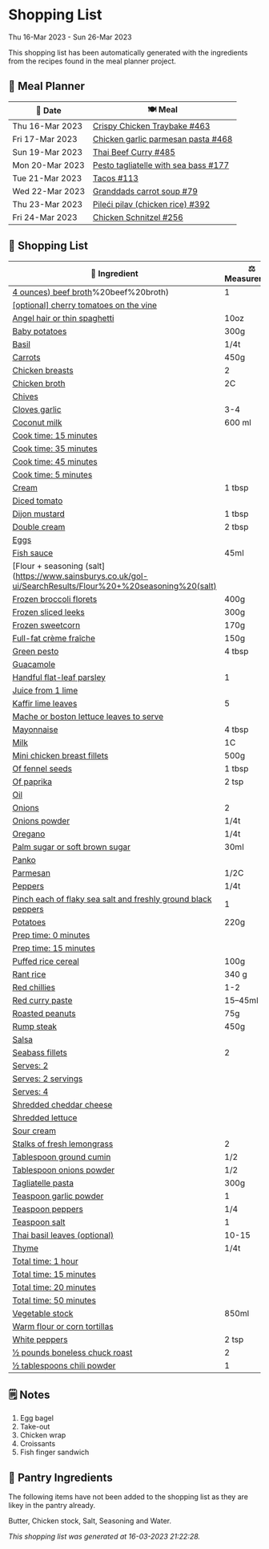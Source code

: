 # Shopping List

Thu 16-Mar 2023 - Sun 26-Mar 2023

This shopping list has been automatically generated with the ingredients from the recipes found in the meal planner project.

## 📅 Meal Planner

|📅 Date| 🍽️ Meal|
|----|----|
|Thu 16-Mar 2023|[Crispy Chicken Traybake #463](https://github.com/jcallaghan/The-Cookbook/issues/463)|
|Fri 17-Mar 2023|[Chicken garlic parmesan pasta #468](https://github.com/jcallaghan/The-Cookbook/issues/468)|
|Sun 19-Mar 2023|[Thai Beef Curry #485](https://github.com/jcallaghan/The-Cookbook/issues/485)|
|Mon 20-Mar 2023|[Pesto tagliatelle with sea bass #177](https://github.com/jcallaghan/The-Cookbook/issues/177)|
|Tue 21-Mar 2023|[Tacos #113](https://github.com/jcallaghan/The-Cookbook/issues/113)|
|Wed 22-Mar 2023|[Granddads carrot soup #79](https://github.com/jcallaghan/The-Cookbook/issues/79)|
|Thu 23-Mar 2023|[Pileći pilav (chicken rice) #392](https://github.com/jcallaghan/The-Cookbook/issues/392)|
|Fri 24-Mar 2023|[Chicken Schnitzel  #256](https://github.com/jcallaghan/The-Cookbook/issues/256)|

## 🛒 Shopping List

| 🍌 Ingredient| ⚖️ Measurement|
|----------|-----------|
|[4 ounces) beef broth](https://www.sainsburys.co.uk/gol-ui/SearchResults/4%20ounces)%20beef%20broth)|1|
|[[optional] cherry tomatoes on the vine](https://www.sainsburys.co.uk/gol-ui/SearchResults/[optional]%20cherry%20tomatoes%20on%20the%20vine)||
|[Angel hair or thin spaghetti](https://www.sainsburys.co.uk/gol-ui/SearchResults/Angel%20hair%20or%20thin%20spaghetti)|10oz|
|[Baby potatoes](https://www.sainsburys.co.uk/gol-ui/SearchResults/Baby%20potatoes)|300g|
|[Basil](https://www.sainsburys.co.uk/gol-ui/SearchResults/Basil)|1/4t|
|[Carrots](https://www.sainsburys.co.uk/gol-ui/SearchResults/Carrots)|450g|
|[Chicken breasts](https://www.sainsburys.co.uk/gol-ui/SearchResults/Chicken%20breasts)|2|
|[Chicken broth](https://www.sainsburys.co.uk/gol-ui/SearchResults/Chicken%20broth)|2C|
|[Chives](https://www.sainsburys.co.uk/gol-ui/SearchResults/Chives)||
|[Cloves garlic](https://www.sainsburys.co.uk/gol-ui/SearchResults/Cloves%20garlic)|3-4|
|[Coconut milk](https://www.sainsburys.co.uk/gol-ui/SearchResults/Coconut%20milk)|600 ml|
|[Cook time:  15 minutes](https://www.sainsburys.co.uk/gol-ui/SearchResults/Cook%20time:%20%2015%20minutes)||
|[Cook time: 35 minutes](https://www.sainsburys.co.uk/gol-ui/SearchResults/Cook%20time:%2035%20minutes)||
|[Cook time: 45 minutes](https://www.sainsburys.co.uk/gol-ui/SearchResults/Cook%20time:%2045%20minutes)||
|[Cook time: 5 minutes](https://www.sainsburys.co.uk/gol-ui/SearchResults/Cook%20time:%205%20minutes)||
|[Cream](https://www.sainsburys.co.uk/gol-ui/SearchResults/Cream)|1 tbsp|
|[Diced tomato](https://www.sainsburys.co.uk/gol-ui/SearchResults/Diced%20tomato)||
|[Dijon mustard](https://www.sainsburys.co.uk/gol-ui/SearchResults/Dijon%20mustard)|1 tbsp|
|[Double cream](https://www.sainsburys.co.uk/gol-ui/SearchResults/Double%20cream)|2 tbsp|
|[Eggs](https://www.sainsburys.co.uk/gol-ui/SearchResults/Eggs)||
|[Fish sauce](https://www.sainsburys.co.uk/gol-ui/SearchResults/Fish%20sauce)|45ml|
|[Flour + seasoning (salt](https://www.sainsburys.co.uk/gol-ui/SearchResults/Flour%20+%20seasoning%20(salt)||
|[Frozen broccoli florets](https://www.sainsburys.co.uk/gol-ui/SearchResults/Frozen%20broccoli%20florets)|400g|
|[Frozen sliced leeks](https://www.sainsburys.co.uk/gol-ui/SearchResults/Frozen%20sliced%20leeks)|300g|
|[Frozen sweetcorn](https://www.sainsburys.co.uk/gol-ui/SearchResults/Frozen%20sweetcorn)|170g|
|[Full-fat crème fraîche](https://www.sainsburys.co.uk/gol-ui/SearchResults/Full-fat%20crème%20fraîche)|150g|
|[Green pesto](https://www.sainsburys.co.uk/gol-ui/SearchResults/Green%20pesto)|4 tbsp|
|[Guacamole](https://www.sainsburys.co.uk/gol-ui/SearchResults/Guacamole)||
|[Handful flat-leaf parsley](https://www.sainsburys.co.uk/gol-ui/SearchResults/Handful%20flat-leaf%20parsley)|1|
|[Juice from 1 lime](https://www.sainsburys.co.uk/gol-ui/SearchResults/Juice%20from%201%20lime)||
|[Kaffir lime leaves](https://www.sainsburys.co.uk/gol-ui/SearchResults/Kaffir%20lime%20leaves)|5|
|[Mache or boston lettuce leaves to serve](https://www.sainsburys.co.uk/gol-ui/SearchResults/Mache%20or%20boston%20lettuce%20leaves%20to%20serve)||
|[Mayonnaise](https://www.sainsburys.co.uk/gol-ui/SearchResults/Mayonnaise)|4 tbsp|
|[Milk](https://www.sainsburys.co.uk/gol-ui/SearchResults/Milk)|1C|
|[Mini chicken breast fillets](https://www.sainsburys.co.uk/gol-ui/SearchResults/Mini%20chicken%20breast%20fillets)|500g|
|[Of fennel seeds](https://www.sainsburys.co.uk/gol-ui/SearchResults/Of%20fennel%20seeds)|1 tbsp|
|[Of paprika](https://www.sainsburys.co.uk/gol-ui/SearchResults/Of%20paprika)|2 tsp|
|[Oil](https://www.sainsburys.co.uk/gol-ui/SearchResults/Oil)||
|[Onions](https://www.sainsburys.co.uk/gol-ui/SearchResults/Onions)|2|
|[Onions powder](https://www.sainsburys.co.uk/gol-ui/SearchResults/Onions%20powder)|1/4t|
|[Oregano](https://www.sainsburys.co.uk/gol-ui/SearchResults/Oregano)|1/4t|
|[Palm sugar or soft brown sugar](https://www.sainsburys.co.uk/gol-ui/SearchResults/Palm%20sugar%20or%20soft%20brown%20sugar)|30ml|
|[Panko](https://www.sainsburys.co.uk/gol-ui/SearchResults/Panko)||
|[Parmesan](https://www.sainsburys.co.uk/gol-ui/SearchResults/Parmesan)|1/2C|
|[Peppers](https://www.sainsburys.co.uk/gol-ui/SearchResults/Peppers)|1/4t|
|[Pinch each of flaky sea salt and freshly ground black peppers](https://www.sainsburys.co.uk/gol-ui/SearchResults/Pinch%20each%20of%20flaky%20sea%20salt%20and%20freshly%20ground%20black%20peppers)|1|
|[Potatoes](https://www.sainsburys.co.uk/gol-ui/SearchResults/Potatoes)|220g|
|[Prep time: 0 minutes](https://www.sainsburys.co.uk/gol-ui/SearchResults/Prep%20time:%200%20minutes)||
|[Prep time: 15 minutes](https://www.sainsburys.co.uk/gol-ui/SearchResults/Prep%20time:%2015%20minutes)||
|[Puffed rice cereal](https://www.sainsburys.co.uk/gol-ui/SearchResults/Puffed%20rice%20cereal)|100g|
|[Rant rice](https://www.sainsburys.co.uk/gol-ui/SearchResults/Rant%20rice)|340 g|
|[Red chillies](https://www.sainsburys.co.uk/gol-ui/SearchResults/Red%20chillies)|1-2|
|[Red curry paste](https://www.sainsburys.co.uk/gol-ui/SearchResults/Red%20curry%20paste)|15–45ml|
|[Roasted peanuts](https://www.sainsburys.co.uk/gol-ui/SearchResults/Roasted%20peanuts)|75g|
|[Rump steak](https://www.sainsburys.co.uk/gol-ui/SearchResults/Rump%20steak)|450g|
|[Salsa](https://www.sainsburys.co.uk/gol-ui/SearchResults/Salsa)||
|[Seabass fillets](https://www.sainsburys.co.uk/gol-ui/SearchResults/Seabass%20fillets)|2|
|[Serves: 2](https://www.sainsburys.co.uk/gol-ui/SearchResults/Serves:%202)||
|[Serves: 2 servings](https://www.sainsburys.co.uk/gol-ui/SearchResults/Serves:%202%20servings)||
|[Serves: 4](https://www.sainsburys.co.uk/gol-ui/SearchResults/Serves:%204)||
|[Shredded cheddar cheese](https://www.sainsburys.co.uk/gol-ui/SearchResults/Shredded%20cheddar%20cheese)||
|[Shredded lettuce](https://www.sainsburys.co.uk/gol-ui/SearchResults/Shredded%20lettuce)||
|[Sour cream](https://www.sainsburys.co.uk/gol-ui/SearchResults/Sour%20cream)||
|[Stalks of fresh lemongrass](https://www.sainsburys.co.uk/gol-ui/SearchResults/Stalks%20of%20fresh%20lemongrass)|2|
|[Tablespoon ground cumin](https://www.sainsburys.co.uk/gol-ui/SearchResults/Tablespoon%20ground%20cumin)|1/2|
|[Tablespoon onions powder](https://www.sainsburys.co.uk/gol-ui/SearchResults/Tablespoon%20onions%20powder)|1/2|
|[Tagliatelle pasta](https://www.sainsburys.co.uk/gol-ui/SearchResults/Tagliatelle%20pasta)|300g|
|[Teaspoon garlic powder](https://www.sainsburys.co.uk/gol-ui/SearchResults/Teaspoon%20garlic%20powder)|1|
|[Teaspoon peppers](https://www.sainsburys.co.uk/gol-ui/SearchResults/Teaspoon%20peppers)|1/4|
|[Teaspoon salt](https://www.sainsburys.co.uk/gol-ui/SearchResults/Teaspoon%20salt)|1|
|[Thai basil leaves (optional)](https://www.sainsburys.co.uk/gol-ui/SearchResults/Thai%20basil%20leaves%20(optional))|10-15|
|[Thyme](https://www.sainsburys.co.uk/gol-ui/SearchResults/Thyme)|1/4t|
|[Total time: 1 hour](https://www.sainsburys.co.uk/gol-ui/SearchResults/Total%20time:%201%20hour)||
|[Total time: 15 minutes](https://www.sainsburys.co.uk/gol-ui/SearchResults/Total%20time:%2015%20minutes)||
|[Total time: 20 minutes](https://www.sainsburys.co.uk/gol-ui/SearchResults/Total%20time:%2020%20minutes)||
|[Total time: 50 minutes](https://www.sainsburys.co.uk/gol-ui/SearchResults/Total%20time:%2050%20minutes)||
|[Vegetable stock](https://www.sainsburys.co.uk/gol-ui/SearchResults/Vegetable%20stock)|850ml|
|[Warm flour or corn tortillas](https://www.sainsburys.co.uk/gol-ui/SearchResults/Warm%20flour%20or%20corn%20tortillas)||
|[White peppers](https://www.sainsburys.co.uk/gol-ui/SearchResults/White%20peppers)|2 tsp|
|[½ pounds boneless chuck roast](https://www.sainsburys.co.uk/gol-ui/SearchResults/½%20pounds%20boneless%20chuck%20roast)|2|
|[½ tablespoons chili powder](https://www.sainsburys.co.uk/gol-ui/SearchResults/½%20tablespoons%20chili%20powder)|1|

## 🗒️ Notes

1. Egg bagel
1. Take-out
1. Chicken wrap
1. Croissants
1. Fish finger sandwich

## 🏪 Pantry Ingredients

The following items have not been added to the shopping list as they are likey in the pantry already.

Butter, Chicken stock, Salt, Seasoning and Water.


_This shopping list was generated at 16-03-2023 21:22:28._